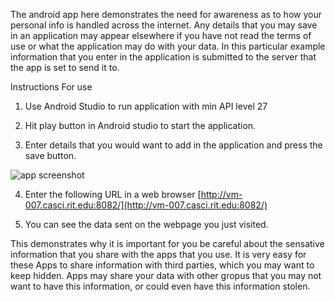 The android app here demonstrates the need for awareness as to how your personal info is handled across the internet. Any details that you may save in an application may appear elsewhere if you have not read the terms of use or what the application may do with your data. In this particular example information that you enter in the application is submitted to the server that the app is set to send it to.

Instructions For use
1. Use Android Studio to run application with min API level 27

2. Hit play button in Android studio to start the application.

3. Enter details that you would want to add in the application and press the save button. 

![app screenshot](https://github.com/dan7800/VulnerableAndroidAppOracle/blob/master/Pictures/PrivateInfo/PrivateInfo.png)

4. Enter the following URL in a web browser [http://vm-007.casci.rit.edu:8082/](http://vm-007.casci.rit.edu:8082/)

5. You can see the data sent on the webpage you just visited.


This demonstrates why it is important for you be careful about the sensative information that you share with the apps that you use. It is very easy for these Apps to share information with third parties, which you may want to keep hidden. Apps may share your data with other gropus that you may not want to have this information, or could even have this information stolen.
